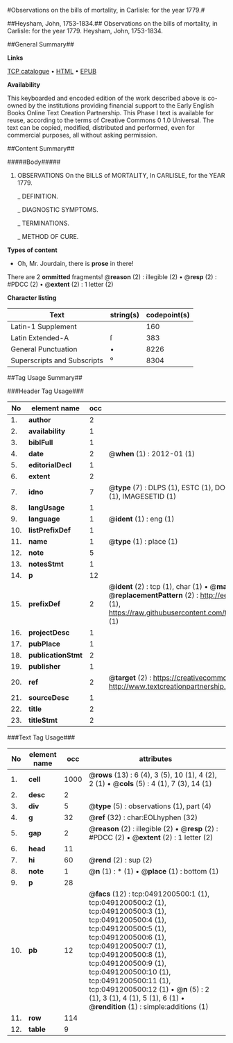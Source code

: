 #Observations on the bills of mortality, in Carlisle: for the year 1779.#

##Heysham, John, 1753-1834.##
Observations on the bills of mortality, in Carlisle: for the year 1779.
Heysham, John, 1753-1834.

##General Summary##

**Links**

[TCP catalogue](http://www.ota.ox.ac.uk/tcp/)  • 
[HTML](http://tei.it.ox.ac.uk/tcp/Texts-HTML/free/004/004770555.html)  • 
[EPUB](http://tei.it.ox.ac.uk/tcp/Texts-EPUB/free/004/004770555.epub)

**Availability**

This keyboarded and encoded edition of the
	       work described above is co-owned by the institutions
	       providing financial support to the Early English Books
	       Online Text Creation Partnership. This Phase I text is
	       available for reuse, according to the terms of Creative
	       Commons 0 1.0 Universal. The text can be copied,
	       modified, distributed and performed, even for
	       commercial purposes, all without asking permission.


##Content Summary##

#####Body#####

1. OBSERVATIONS On the BILLS of MORTALITY, In CARLISLE, for the YEAR 1779.

    _ DEFINITION.

    _ DIAGNOSTIC SYMPTOMS.

    _ TERMINATIONS.

    _ METHOD OF CURE.

**Types of content**

  * Oh, Mr. Jourdain, there is **prose** in there!

There are 2 **ommitted** fragments! 
 @__reason__ (2) : illegible (2)  •  @__resp__ (2) : #PDCC (2)  •  @__extent__ (2) : 1 letter (2)

**Character listing**


|Text|string(s)|codepoint(s)|
|---|---|---|
|Latin-1 Supplement| |160|
|Latin Extended-A|ſ|383|
|General Punctuation|•|8226|
|Superscripts             and Subscripts|⁰|8304|

##Tag Usage Summary##

###Header Tag Usage###

|No|element name|occ|attributes|
|---|---|---|---|
|1.|__author__|2||
|2.|__availability__|1||
|3.|__biblFull__|1||
|4.|__date__|2| @__when__ (1) : 2012-01 (1)|
|5.|__editorialDecl__|1||
|6.|__extent__|2||
|7.|__idno__|7| @__type__ (7) : DLPS (1), ESTC (1), DOCNO (1), TCP (1), GALEDOCNO (1), CONTENTSET (1), IMAGESETID (1)|
|8.|__langUsage__|1||
|9.|__language__|1| @__ident__ (1) : eng (1)|
|10.|__listPrefixDef__|1||
|11.|__name__|1| @__type__ (1) : place (1)|
|12.|__note__|5||
|13.|__notesStmt__|1||
|14.|__p__|12||
|15.|__prefixDef__|2| @__ident__ (2) : tcp (1), char (1)  •  @__matchPattern__ (2) : ([0-9\-]+):([0-9IVX]+) (1), (.+) (1)  •  @__replacementPattern__ (2) : http://eebo.chadwyck.com/downloadtiff?vid=$1&page=$2 (1), https://raw.githubusercontent.com/textcreationpartnership/Texts/master/tcpchars.xml#$1 (1)|
|16.|__projectDesc__|1||
|17.|__pubPlace__|1||
|18.|__publicationStmt__|2||
|19.|__publisher__|1||
|20.|__ref__|2| @__target__ (2) : https://creativecommons.org/publicdomain/zero/1.0/ (1), http://www.textcreationpartnership.org/docs/. (1)|
|21.|__sourceDesc__|1||
|22.|__title__|2||
|23.|__titleStmt__|2||


###Text Tag Usage###

|No|element name|occ|attributes|
|---|---|---|---|
|1.|__cell__|1000| @__rows__ (13) : 6 (4), 3 (5), 10 (1), 4 (2), 2 (1)  •  @__cols__ (5) : 4 (1), 7 (3), 14 (1)|
|2.|__desc__|2||
|3.|__div__|5| @__type__ (5) : observations (1), part (4)|
|4.|__g__|32| @__ref__ (32) : char:EOLhyphen (32)|
|5.|__gap__|2| @__reason__ (2) : illegible (2)  •  @__resp__ (2) : #PDCC (2)  •  @__extent__ (2) : 1 letter (2)|
|6.|__head__|11||
|7.|__hi__|60| @__rend__ (2) : sup (2)|
|8.|__note__|1| @__n__ (1) : * (1)  •  @__place__ (1) : bottom (1)|
|9.|__p__|28||
|10.|__pb__|12| @__facs__ (12) : tcp:0491200500:1 (1), tcp:0491200500:2 (1), tcp:0491200500:3 (1), tcp:0491200500:4 (1), tcp:0491200500:5 (1), tcp:0491200500:6 (1), tcp:0491200500:7 (1), tcp:0491200500:8 (1), tcp:0491200500:9 (1), tcp:0491200500:10 (1), tcp:0491200500:11 (1), tcp:0491200500:12 (1)  •  @__n__ (5) : 2 (1), 3 (1), 4 (1), 5 (1), 6 (1)  •  @__rendition__ (1) : simple:additions (1)|
|11.|__row__|114||
|12.|__table__|9||
